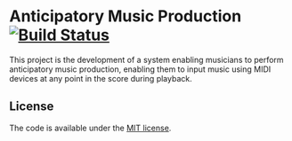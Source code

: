 # Anticipatory Music Production [![Build Status](https://travis-ci.org/angathorion/AnticipatoryMusicProduction.svg?branch=master)](https://travis-ci.org/angathorion/AnticipatoryMusicProduction)

This project is the development of a system enabling musicians
to perform anticipatory music production, enabling them to input
music using MIDI devices at any point in the score during playback.

## License

The code is available under the [MIT license](LICENSE.txt).
